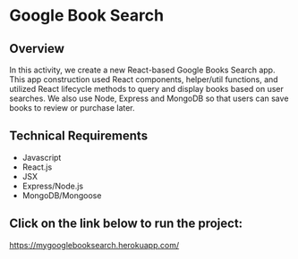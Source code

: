 # Google Book Search

## Overview

In this activity, we create a new React-based Google Books Search app. This app construction used React components, helper/util functions, and utilized React lifecycle methods to query and display books based on user searches. We also use Node, Express and MongoDB so that users can save books to review or purchase later.

## Technical Requirements

- Javascript
- React.js
- JSX
- Express/Node.js
- MongoDB/Mongoose

## Click on the link below to run the project:

https://mygooglebooksearch.herokuapp.com/
